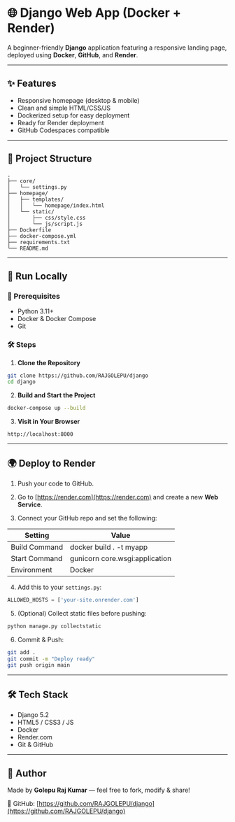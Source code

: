# 🌐 Django Web App (Docker + Render)

A beginner-friendly **Django** application featuring a responsive landing page, deployed using **Docker**, **GitHub**, and **Render**.

---

## ✨ Features

- Responsive homepage (desktop & mobile)
- Clean and simple HTML/CSS/JS
- Dockerized setup for easy deployment
- Ready for Render deployment
- GitHub Codespaces compatible

---

## 📁 Project Structure

```
.
├── core/
│   └── settings.py
├── homepage/
│   ├── templates/
│   │   └── homepage/index.html
│   └── static/
│       ├── css/style.css
│       └── js/script.js
├── Dockerfile
├── docker-compose.yml
├── requirements.txt
└── README.md
```

---

## 🚀 Run Locally

### 🔧 Prerequisites

- Python 3.11+
- Docker & Docker Compose
- Git

### 🛠️ Steps

1. **Clone the Repository**
```bash
git clone https://github.com/RAJGOLEPU/django
cd django
```

2. **Build and Start the Project**
```bash
docker-compose up --build
```

3. **Visit in Your Browser**
```
http://localhost:8000
```

---

## 🌍 Deploy to Render

1. Push your code to GitHub.

2. Go to [https://render.com](https://render.com) and create a new **Web Service**.

3. Connect your GitHub repo and set the following:

| Setting         | Value                                |
|-----------------|--------------------------------------|
| Build Command   | docker build . -t myapp              |
| Start Command   | gunicorn core.wsgi:application       |
| Environment     | Docker                               |

4. Add this to your `settings.py`:
```python
ALLOWED_HOSTS = ['your-site.onrender.com']
```

5. (Optional) Collect static files before pushing:
```bash
python manage.py collectstatic
```

6. Commit & Push:
```bash
git add .
git commit -m "Deploy ready"
git push origin main
```

---

## 🛠 Tech Stack

- Django 5.2
- HTML5 / CSS3 / JS
- Docker
- Render.com
- Git & GitHub

---

## 🧠 Author

Made by **Golepu Raj Kumar** — feel free to fork, modify & share!

🔗 GitHub: [https://github.com/RAJGOLEPU/django](https://github.com/RAJGOLEPU/django)

